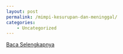 ```yaml
---
layout: post
permalink: /mimpi-kesurupan-dan-meninggal/
categories:
    - Uncategorized
---
```


[Baca Selengkapnya](/08)